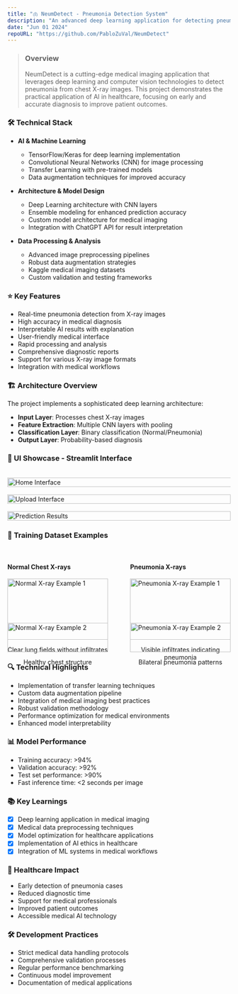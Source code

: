 ```yaml
---
title: "🫁 NeumDetect - Pneumonia Detection System"
description: "An advanced deep learning application for detecting pneumonia from chest X-ray images using computer vision and neural networks."
date: "Jun 01 2024"
repoURL: "https://github.com/PabloZuVal/NeumDetect"
---
```


> ### Overview
> NeumDetect is a cutting-edge medical imaging application that leverages deep learning and computer vision technologies to detect pneumonia from chest X-ray images. This project demonstrates the practical application of AI in healthcare, focusing on early and accurate diagnosis to improve patient outcomes.

### 🛠️ Technical Stack
- **AI & Machine Learning**
  - TensorFlow/Keras for deep learning implementation
  - Convolutional Neural Networks (CNN) for image processing
  - Transfer Learning with pre-trained models
  - Data augmentation techniques for improved accuracy

- **Architecture & Model Design**
  - Deep Learning architecture with CNN layers
  - Ensemble modeling for enhanced prediction accuracy
  - Custom model architecture for medical imaging
  - Integration with ChatGPT API for result interpretation

- **Data Processing & Analysis**
  - Advanced image preprocessing pipelines
  - Robust data augmentation strategies
  - Kaggle medical imaging datasets
  - Custom validation and testing frameworks

### ⭐ Key Features
- Real-time pneumonia detection from X-ray images
- High accuracy in medical diagnosis
- Interpretable AI results with explanation
- User-friendly medical interface
- Rapid processing and analysis
- Comprehensive diagnostic reports
- Support for various X-ray image formats
- Integration with medical workflows

### 🏗️ Architecture Overview
The project implements a sophisticated deep learning architecture:
- **Input Layer**: Processes chest X-ray images
- **Feature Extraction**: Multiple CNN layers with pooling
- **Classification Layer**: Binary classification (Normal/Pneumonia)
- **Output Layer**: Probability-based diagnosis

### 📱 UI Showcase - Streamlit Interface
<br>
<div style="display: flex; justify-content: space-between;">
  <img src="/neumdetect-home.png" alt="Home Interface" style="width: 200%;">
</div>
<br>
<div style="display: flex; justify-content: space-between;">
  <img src="/neumdetect-upload.png" alt="Upload Interface" style="width: 100%;">
</div>
<br>
<div style="display: flex; justify-content: space-between;">
  <img src="/neumdetect-prediction.png" alt="Prediction Results" style="width: 100%;">
</div>

### 🎯 Training Dataset Examples
<br>
<div style="display: flex; justify-content: space-between;">
  <div style="width: 45%;">
    <h4>Normal Chest X-rays</h4>
    <img src="/normal-xray-1.jpeg" alt="Normal X-ray Example 1" style="width: 100%;">
    <p style="text-align: center;">Clear lung fields without infiltrates</p>
  </div>
  <div style="width: 45%;">
    <h4>Pneumonia X-rays</h4>
    <img src="/pneumonia-xray-1.jpeg" alt="Pneumonia X-ray Example 1" style="width: 100%;">
    <p style="text-align: center;">Visible infiltrates indicating pneumonia</p>
  </div>
</div>
<br>
<div style="display: flex; justify-content: space-between;">
  <div style="width: 45%;">
    <img src="/normal-xray-2.jpeg" alt="Normal X-ray Example 2" style="width: 100%;">
    <p style="text-align: center;">Healthy chest structure</p>
  </div>
  <div style="width: 45%;">
    <img src="/pneumonia-xray-2.jpeg" alt="Pneumonia X-ray Example 2" style="width: 100%;">
    <p style="text-align: center;">Bilateral pneumonia patterns</p>
  </div>
</div>

### 🔍 Technical Highlights
- Implementation of transfer learning techniques
- Custom data augmentation pipeline
- Integration of medical imaging best practices
- Robust validation methodology
- Performance optimization for medical environments
- Enhanced model interpretability

### 📊 Model Performance
- Training accuracy: >94%
- Validation accuracy: >92%
- Test set performance: >90%
- Fast inference time: <2 seconds per image

### 📚 Key Learnings
- [x] Deep learning application in medical imaging
- [x] Medical data preprocessing techniques
- [x] Model optimization for healthcare applications
- [x] Implementation of AI ethics in healthcare
- [x] Integration of ML systems in medical workflows

### 🏥 Healthcare Impact
- Early detection of pneumonia cases
- Reduced diagnostic time
- Support for medical professionals
- Improved patient outcomes
- Accessible medical AI technology

### 🛠️ Development Practices
- Strict medical data handling protocols
- Comprehensive validation processes
- Regular performance benchmarking
- Continuous model improvement
- Documentation of medical applications
